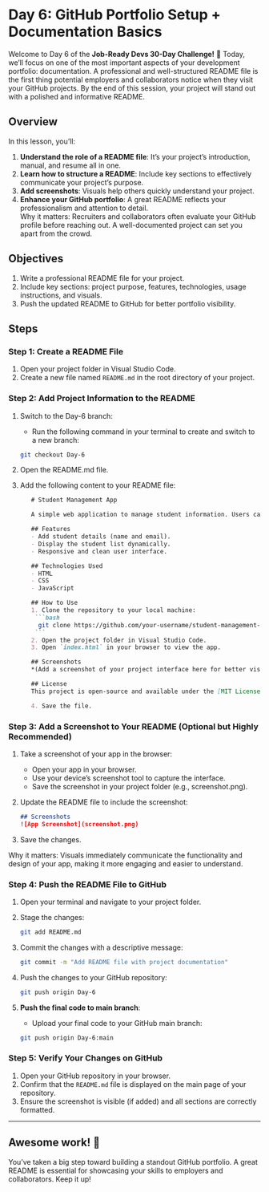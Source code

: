 # Day 6: GitHub Portfolio Setup + Documentation Basics
Welcome to Day 6 of the **Job-Ready Devs 30-Day Challenge!** 🌟 Today, we’ll focus on one of the most important aspects of your development portfolio: documentation. A professional and well-structured README file is the first thing potential employers and collaborators notice when they visit your GitHub projects. By the end of this session, your project will stand out with a polished and informative README.

## Overview
In this lesson, you’ll:

1. **Understand the role of a README file**: It’s your project’s introduction, manual, and resume all in one.
2. **Learn how to structure a README**: Include key sections to effectively communicate your project’s purpose.
3. **Add screenshots**: Visuals help others quickly understand your project.
4. **Enhance your GitHub portfolio**: A great README reflects your professionalism and attention to detail.  
Why it matters: Recruiters and collaborators often evaluate your GitHub profile before reaching out. A well-documented project can set you apart from the crowd.

## Objectives
1. Write a professional README file for your project.
2. Include key sections: project purpose, features, technologies, usage instructions, and visuals.
3. Push the updated README to GitHub for better portfolio visibility.

## Steps
### Step 1: Create a README File
1. Open your project folder in Visual Studio Code.
2. Create a new file named `README.md` in the root directory of your project.

### Step 2: Add Project Information to the README
1. Switch to the Day-6 branch:
    - Run the following command in your terminal to create and switch to a new branch:
    ```bash
    git checkout Day-6
    ```

2. Open the README.md file.
3. Add the following content to your README file:
    ```markdown
       # Student Management App

       A simple web application to manage student information. Users can add student details through a form, and the list of students is dynamically updated and displayed.

       ## Features
       - Add student details (name and email).
       - Display the student list dynamically.
       - Responsive and clean user interface.

       ## Technologies Used
       - HTML
       - CSS
       - JavaScript

       ## How to Use
       1. Clone the repository to your local machine:
        ```bash
         git clone https://github.com/your-username/student-management-app.git
        ```
       2. Open the project folder in Visual Studio Code.
       3. Open `index.html` in your browser to view the app.

       ## Screenshots
       *(Add a screenshot of your project interface here for better visual appeal.)*

       ## License
       This project is open-source and available under the [MIT License](LICENSE).

       4. Save the file.
    ```

### Step 3: Add a Screenshot to Your README (Optional but Highly Recommended)
1. Take a screenshot of your app in the browser:
    - Open your app in your browser.
    - Use your device’s screenshot tool to capture the interface.
    - Save the screenshot in your project folder (e.g., screenshot.png).

2. Update the README file to include the screenshot:
    ```markdown
    ## Screenshots
    ![App Screenshot](screenshot.png)
    ```

3. Save the changes.

Why it matters: Visuals immediately communicate the functionality and design of your app, making it more engaging and easier to understand.

### Step 4: Push the README File to GitHub
1. Open your terminal and navigate to your project folder.
2. Stage the changes:
    ```bash
    git add README.md
    ```

3. Commit the changes with a descriptive message:
    ```bash
    git commit -m "Add README file with project documentation"
    ```

4. Push the changes to your GitHub repository:
    ```bash
    git push origin Day-6
    ```

5. **Push the final code to main branch**:
    - Upload your final code to your GitHub main branch:
    ```bash
    git push origin Day-6:main
    ```

### Step 5: Verify Your Changes on GitHub
1. Open your GitHub repository in your browser.
2. Confirm that the `README.md` file is displayed on the main page of your repository.
3. Ensure the screenshot is visible (if added) and all sections are correctly formatted.

---

## Awesome work! 🎉
You’ve taken a big step toward building a standout GitHub portfolio. A great README is essential for showcasing your skills to employers and collaborators. Keep it up!
